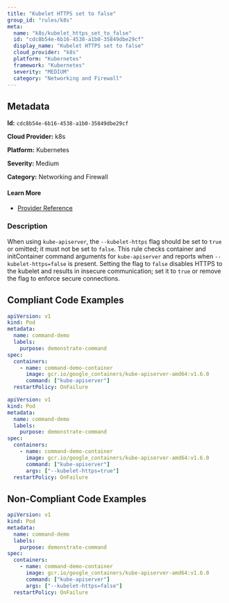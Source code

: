```yaml
---
title: "Kubelet HTTPS set to false"
group_id: "rules/k8s"
meta:
  name: "k8s/kubelet_https_set_to_false"
  id: "cdc8b54e-6b16-4538-a1b0-35849dbe29cf"
  display_name: "Kubelet HTTPS set to false"
  cloud_provider: "k8s"
  platform: "Kubernetes"
  framework: "Kubernetes"
  severity: "MEDIUM"
  category: "Networking and Firewall"
---
```

## Metadata

**Id:** `cdc8b54e-6b16-4538-a1b0-35849dbe29cf`

**Cloud Provider:** k8s

**Platform:** Kubernetes

**Severity:** Medium

**Category:** Networking and Firewall

#### Learn More

 - [Provider Reference](https://kubernetes.io/docs/reference/command-line-tools-reference/kube-apiserver/)

### Description

 When using `kube-apiserver`, the `--kubelet-https` flag should be set to `true` or omitted; it must not be set to `false`.
This rule checks container and initContainer command arguments for `kube-apiserver` and reports when `--kubelet-https=false` is present.
Setting the flag to `false` disables HTTPS to the kubelet and results in insecure communication; set it to `true` or remove the flag to enforce secure connections.


## Compliant Code Examples
```yaml
apiVersion: v1
kind: Pod
metadata:
  name: command-demo
  labels:
    purpose: demonstrate-command
spec:
  containers:
    - name: command-demo-container
      image: gcr.io/google_containers/kube-apiserver-amd64:v1.6.0
      command: ["kube-apiserver"]
  restartPolicy: OnFailure

```

```yaml
apiVersion: v1
kind: Pod
metadata:
  name: command-demo
  labels:
    purpose: demonstrate-command
spec:
  containers:
    - name: command-demo-container
      image: gcr.io/google_containers/kube-apiserver-amd64:v1.6.0
      command: ["kube-apiserver"]
      args: ["--kubelet-https=true"]
  restartPolicy: OnFailure

```
## Non-Compliant Code Examples
```yaml
apiVersion: v1
kind: Pod
metadata:
  name: command-demo
  labels:
    purpose: demonstrate-command
spec:
  containers:
    - name: command-demo-container
      image: gcr.io/google_containers/kube-apiserver-amd64:v1.6.0
      command: ["kube-apiserver"]
      args: ["--kubelet-https=false"]
  restartPolicy: OnFailure

```